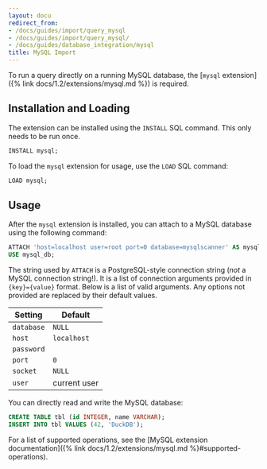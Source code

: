 ```yaml
---
layout: docu
redirect_from:
- /docs/guides/import/query_mysql
- /docs/guides/import/query_mysql/
- /docs/guides/database_integration/mysql
title: MySQL Import
---
```


To run a query directly on a running MySQL database, the [`mysql` extension]({% link docs/1.2/extensions/mysql.md %}) is required.

## Installation and Loading

The extension can be installed using the `INSTALL` SQL command. This only needs to be run once.

```sql
INSTALL mysql;
```

To load the `mysql` extension for usage, use the `LOAD` SQL command:

```sql
LOAD mysql;
```

## Usage

After the `mysql` extension is installed, you can attach to a MySQL database using the following command:

```sql
ATTACH 'host=localhost user=root port=0 database=mysqlscanner' AS mysql_db (TYPE mysql, READ_ONLY);
USE mysql_db;
```

The string used by `ATTACH` is a PostgreSQL-style connection string (_not_ a MySQL connection string!). It is a list of connection arguments provided in `{key}={value}` format. Below is a list of valid arguments. Any options not provided are replaced by their default values.

|  Setting   |   Default    |
|------------|--------------|
| `database` | `NULL`       |
| `host`     | `localhost`  |
| `password` |              |
| `port`     | `0`          |
| `socket`   | `NULL`       |
| `user`     | current user |

You can directly read and write the MySQL database:

```sql
CREATE TABLE tbl (id INTEGER, name VARCHAR);
INSERT INTO tbl VALUES (42, 'DuckDB');
```

For a list of supported operations, see the [MySQL extension documentation]({% link docs/1.2/extensions/mysql.md %}#supported-operations).
